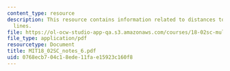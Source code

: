 ```yaml
---
content_type: resource
description: This resource contains information related to distances to planes and
  lines.
file: https://ol-ocw-studio-app-qa.s3.amazonaws.com/courses/18-02sc-multivariable-calculus-fall-2010/0768ecb704c18ede11fae15923c160f8_MIT18_02SC_notes_6.pdf
file_type: application/pdf
resourcetype: Document
title: MIT18_02SC_notes_6.pdf
uid: 0768ecb7-04c1-8ede-11fa-e15923c160f8
---
```


